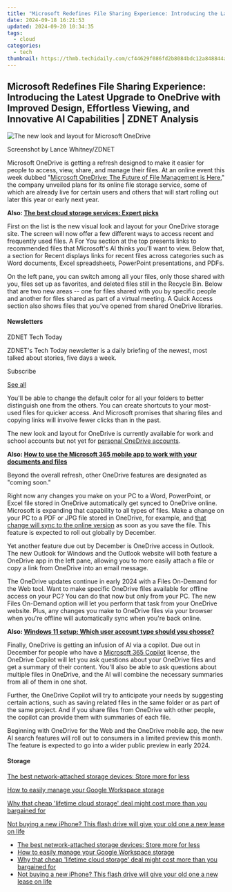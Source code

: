 ```yaml
---
title: "Microsoft Redefines File Sharing Experience: Introducing the Latest Upgrade to OneDrive with Improved Design, Effortless Viewing, and Innovative AI Capabilities | ZDNET Analysis"
date: 2024-09-18 16:21:53
updated: 2024-09-20 10:34:35
tags:
  - cloud
categories:
  - tech
thumbnail: https://thmb.techidaily.com/cf44629f086fd2b8084bdc12a848844a50c0357a13a529d9a3d917fda81ba43e.jpg
---
```


## Microsoft Redefines File Sharing Experience: Introducing the Latest Upgrade to OneDrive with Improved Design, Effortless Viewing, and Innovative AI Capabilities | ZDNET Analysis

![The new look and layout for Microsoft OneDrive](https://www.zdnet.com/a/img/resize/85dac86041a78fc29dd25aab1d15311e6c819bed/2023/10/05/cbd6e115-dc3c-4ef2-9168-436064336a53/figure-top-microsoft-overhauling-onedrive-with-new-layout-easier-file-views-and-ai-smarts.jpg?auto=webp&width=1280)

Screenshot by Lance Whitney/ZDNET

Microsoft OneDrive is getting a refresh designed to make it easier for people to access, view, share, and manage their files. At an online event this week dubbed "[Microsoft OneDrive: The Future of File Management is Here](https://www.youtube.com/watch?v=VqnF1TTkKV0)," the company unveiled plans for its online file storage service, some of which are already live for certain users and others that will start rolling out later this year or early next year.

**Also: [The best cloud storage services: Expert picks](https://www.zdnet.com/article/best-cloud-storage/)**

First on the list is the new visual look and layout for your OneDrive storage site. The screen will now offer a few different ways to access recent and frequently used files. A For You section at the top presents links to recommended files that Microsoft's AI thinks you'll want to view. Below that, a section for Recent displays links for recent files across categories such as Word documents, Excel spreadsheets, PowerPoint presentations, and PDFs.

On the left pane, you can switch among all your files, only those shared with you, files set up as favorites, and deleted files still in the Recycle Bin. Below that are two new areas -- one for files shared with you by specific people and another for files shared as part of a virtual meeting. A Quick Access section also shows files that you've opened from shared OneDrive libraries.

#### Newsletters

ZDNET Tech Today

ZDNET's Tech Today newsletter is a daily briefing of the newest, most talked about stories, five days a week.

 Subscribe

[See all](https://www.zdnet.com/newsletters/)

You'll be able to change the default color for all your folders to better distinguish one from the others. You can create shortcuts to your most-used files for quicker access. And Microsoft promises that sharing files and copying links will involve fewer clicks than in the past.

The new look and layout for OneDrive is currently available for work and school accounts but not yet for [personal OneDrive accounts](https://www.zdnet.com/article/how-to-take-advantage-of-microsoft-onedrive-in-windows-11/).

**Also: [How to use the Microsoft 365 mobile app to work with your documents and files](https://www.zdnet.com/article/how-to-use-the-microsoft-365-mobile-app-to-work-with-your-documents-and-files/)**

Beyond the overall refresh, other OneDrive features are designated as "coming soon."

Right now any changes you make on your PC to a Word, PowerPoint, or Excel file stored in OneDrive automatically get synced to OneDrive online. Microsoft is expanding that capability to all types of files. Make a change on your PC to a PDF or JPG file stored in OneDrive, for example, and [that change will sync to the online version](https://www.zdnet.com/home-and-office/work-life/onedrive-users-will-soon-be-able-to-access-their-files-offline/) as soon as you save the file. This feature is expected to roll out globally by December.

Yet another feature due out by December is OneDrive access in Outlook. The new Outlook for Windows and the Outlook website will both feature a OneDrive app in the left pane, allowing you to more easily attach a file or copy a link from OneDrive into an email message.

The OneDrive updates continue in early 2024 with a Files On-Demand for the Web tool. Want to make specific OneDrive files available for offline access on your PC? You can do that now but only from your PC. The new Files On-Demand option will let you perform that task from your OneDrive website. Plus, any changes you make to OneDrive files via your browser when you're offline will automatically sync when you're back online.

**Also: [Windows 11 setup: Which user account type should you choose?](https://www.zdnet.com/article/windows-setup-which-user-account-type-should-you-choose/)**

Finally, OneDrive is getting an infusion of AI via a copilot. Due out in December for people who have a [Microsoft 365 Copilot](https://www.zdnet.com/article/what-is-microsoft-copilot-heres-everything-you-need-to-know/) license, the OneDrive Copilot will let you ask questions about your OneDrive files and get a summary of their content. You'll also be able to ask questions about multiple files in OneDrive, and the AI will combine the necessary summaries from all of them in one shot.

Further, the OneDrive Copilot will try to anticipate your needs by suggesting certain actions, such as saving related files in the same folder or as part of the same project. And if you share files from OneDrive with other people, the copilot can provide them with summaries of each file.

Beginning with OneDrive for the Web and the OneDrive mobile app, the new AI search features will roll out to consumers in a limited preview this month. The feature is expected to go into a wider public preview in early 2024.

#### Storage

[The best network-attached storage devices: Store more for less](https://www.zdnet.com/article/best-network-attached-storage/ "The best network-attached storage devices: Store more for less")

[How to easily manage your Google Workspace storage](https://www.zdnet.com/article/how-to-easily-manage-your-google-workspace-storage/ "How to easily manage your Google Workspace storage")

[Why that cheap 'lifetime cloud storage' deal might cost more than you bargained for](https://www.zdnet.com/article/why-that-cheap-lifetime-cloud-storage-deal-might-cost-more-than-you-bargained-for/ "Why that cheap 'lifetime cloud storage' deal might cost more than you bargained for")

[Not buying a new iPhone? This flash drive will give your old one a new lease on life](https://www.zdnet.com/article/not-buying-a-new-iphone-this-flash-drive-will-give-your-old-one-a-new-lease-of-life/ "Not buying a new iPhone? This flash drive will give your old one a new lease on life")

* [The best network-attached storage devices: Store more for less](https://www.zdnet.com/article/best-network-attached-storage/ "The best network-attached storage devices: Store more for less")
* [How to easily manage your Google Workspace storage](https://www.zdnet.com/article/how-to-easily-manage-your-google-workspace-storage/ "How to easily manage your Google Workspace storage")
* [Why that cheap 'lifetime cloud storage' deal might cost more than you bargained for](https://www.zdnet.com/article/why-that-cheap-lifetime-cloud-storage-deal-might-cost-more-than-you-bargained-for/ "Why that cheap 'lifetime cloud storage' deal might cost more than you bargained for")
* [Not buying a new iPhone? This flash drive will give your old one a new lease on life](https://www.zdnet.com/article/not-buying-a-new-iphone-this-flash-drive-will-give-your-old-one-a-new-lease-of-life/ "Not buying a new iPhone? This flash drive will give your old one a new lease on life")

<ins class="adsbygoogle"
     style="display:block"
     data-ad-format="autorelaxed"
     data-ad-client="ca-pub-7571918770474297"
     data-ad-slot="1223367746"></ins>



<ins class="adsbygoogle"
     style="display:block"
     data-ad-client="ca-pub-7571918770474297"
     data-ad-slot="8358498916"
     data-ad-format="auto"
     data-full-width-responsive="true"></ins>
